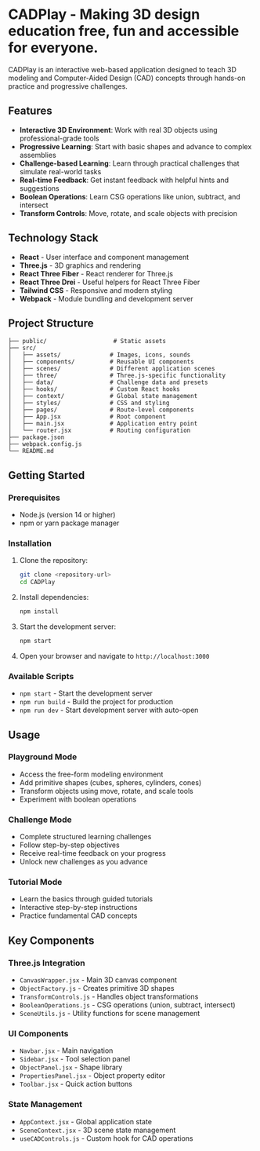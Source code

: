 # CADPlay - Making 3D design education free, fun and accessible for everyone.

CADPlay is an interactive web-based application designed to teach 3D modeling and Computer-Aided Design (CAD) concepts through hands-on practice and progressive challenges.

## Features

- **Interactive 3D Environment**: Work with real 3D objects using professional-grade tools
- **Progressive Learning**: Start with basic shapes and advance to complex assemblies
- **Challenge-based Learning**: Learn through practical challenges that simulate real-world tasks
- **Real-time Feedback**: Get instant feedback with helpful hints and suggestions
- **Boolean Operations**: Learn CSG operations like union, subtract, and intersect
- **Transform Controls**: Move, rotate, and scale objects with precision

## Technology Stack

- **React** - User interface and component management
- **Three.js** - 3D graphics and rendering
- **React Three Fiber** - React renderer for Three.js
- **React Three Drei** - Useful helpers for React Three Fiber
- **Tailwind CSS** - Responsive and modern styling
- **Webpack** - Module bundling and development server

## Project Structure

```
├── public/                   # Static assets
├── src/
│   ├── assets/              # Images, icons, sounds
│   ├── components/          # Reusable UI components
│   ├── scenes/              # Different application scenes
│   ├── three/               # Three.js-specific functionality
│   ├── data/                # Challenge data and presets
│   ├── hooks/               # Custom React hooks
│   ├── context/             # Global state management
│   ├── styles/              # CSS and styling
│   ├── pages/               # Route-level components
│   ├── App.jsx              # Root component
│   ├── main.jsx             # Application entry point
│   └── router.jsx           # Routing configuration
├── package.json
├── webpack.config.js
└── README.md
```

## Getting Started

### Prerequisites

- Node.js (version 14 or higher)
- npm or yarn package manager

### Installation

1. Clone the repository:
   ```bash
   git clone <repository-url>
   cd CADPlay
   ```

2. Install dependencies:
   ```bash
   npm install
   ```

3. Start the development server:
   ```bash
   npm start
   ```

4. Open your browser and navigate to `http://localhost:3000`

### Available Scripts

- `npm start` - Start the development server
- `npm run build` - Build the project for production
- `npm run dev` - Start development server with auto-open

## Usage

### Playground Mode
- Access the free-form modeling environment
- Add primitive shapes (cubes, spheres, cylinders, cones)
- Transform objects using move, rotate, and scale tools
- Experiment with boolean operations

### Challenge Mode
- Complete structured learning challenges
- Follow step-by-step objectives
- Receive real-time feedback on your progress
- Unlock new challenges as you advance

### Tutorial Mode
- Learn the basics through guided tutorials
- Interactive step-by-step instructions
- Practice fundamental CAD concepts

## Key Components

### Three.js Integration
- `CanvasWrapper.jsx` - Main 3D canvas component
- `ObjectFactory.js` - Creates primitive 3D shapes
- `TransformControls.js` - Handles object transformations
- `BooleanOperations.js` - CSG operations (union, subtract, intersect)
- `SceneUtils.js` - Utility functions for scene management

### UI Components
- `Navbar.jsx` - Main navigation
- `Sidebar.jsx` - Tool selection panel
- `ObjectPanel.jsx` - Shape library
- `PropertiesPanel.jsx` - Object property editor
- `Toolbar.jsx` - Quick action buttons

### State Management
- `AppContext.jsx` - Global application state
- `SceneContext.jsx` - 3D scene state management
- `useCADControls.js` - Custom hook for CAD operations

